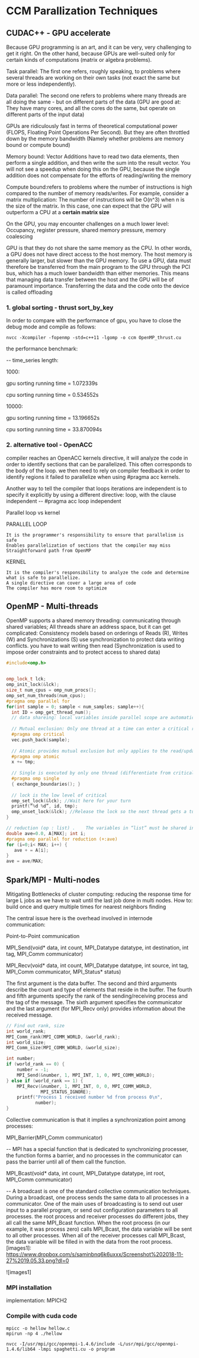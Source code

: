 # CCM Parallization Techniques

## CUDAC++ - GPU accelerate

Because GPU programming is an art, and it can be very, very challenging to get it right. On the other hand, because GPUs are well-suited only for certain kinds of computations (matrix or algebra problems).

Task parallel: The first one refers, roughly speaking, to problems where several threads are working on their own tasks (not exact the same but more or less independently). 

Data parallel: The second one refers to problems where many threads are all doing the same - but on different parts of the data (GPU are good at: They have many cores, and all the cores do the same, but operate on different parts of the input data)

GPUs are ridiculously fast in terms of theoretical computational power (FLOPS, Floating Point Operations Per Second). But they are often throttled down by the memory bandwidth  (Namely whether problems are memory bound or compute bound)

Memory bound: Vector Additions have to read two data elements, then perform a single addition, and then write the sum into the result vector. You will not see a speedup when doing this on the GPU, because the single addition does not compensate for the efforts of reading/writing the memory

Compute bound:refers to problems where the number of instructions is high compared to the number of memory reads/writes. For example, consider a matrix multiplication: The number of instructions will be O(n^3) when n is the size of the matrix. In this case, one can expect that the GPU will outperform a CPU at a **certain matrix size**

On the GPU, you may encounter challenges on a much lower level: Occupancy, register pressure, shared memory pressure, memory coalescing


 GPU is that they do not share the same memory as the CPU. In other words, a GPU does not have direct access to the host memory. The host memory is generally larger, but slower than the GPU memory. To use a GPU, data must therefore be transferred from the main program to the GPU through the PCI bus, which has a much lower bandwidth than either memories. This means that managing data transfer between the host and the GPU will be of paramount importance. Transferring the data and the code onto the device is called offloading

###  1. global sorting  - thrust sort_by_key

In order to compare with the performance of gpu, you have to close the debug mode and compile as follows:

```console
nvcc -Xcompiler -fopenmp -std=c++11 -lgomp -o ccm OpenMP_thrust.cu
```

the performance benchmark:

-- time_series length: 

1000:

gpu sorting running time = 1.072339s

cpu sorting running time = 0.534552s

10000:

gpu sorting running time = 13.196652s

cpu sorting running time = 33.870094s


###  2. alternative tool - OpenACC
  compiler reaches an OpenACC kernels directive, it will analyze the code in order to identify sections that can be parallelized. This often corresponds to the body of the loop. we then need to rely on compiler feedback in order to identify regions it failed to parallelize when using    #pragma acc kernels.
  
  Another way to tell the compiler that loops iterations are independent is to specify it explicitly by using a different directive: loop, with the clause independent  --  #pragma acc loop independent
  
  Parallel loop vs kernel

PARALLEL LOOP 

    It is the programmer's responsibility to ensure that parallelism is safe
    Enables parallelization of sections that the compiler may miss
    Straightforward path from OpenMP

KERNEL

    It is the compiler's responsibility to analyze the code and determine what is safe to parallelize.
    A single directive can cover a large area of code
    The compiler has more room to optimize

## OpenMP  - Multi-threads
OpenMP supports a shared memory threading:  communicating through shared variables; All threads share an address space, but it can get complicated: Consistency models based on orderings of Reads (R), Writes (W) and Synchronizations (S)
use synchronization to protect data writing conflicts.  you have to wait writing then read
(Synchronization is used to impose order constraints and to protect access to shared data)

```cpp
#include<omp.h>


omp_lock_t lck;
omp_init_lock(&lck);
size_t num_cpus = omp_num_procs();
omp_set_num_threads(num_cpus);
#pragma omp parallel for
for(int sample = 0; sample < num_samples; sample++){
  int ID = omp_get_thread_num();
  // data shareing: local variables inside parallel scope are automatically private;  global variables outside parallel scope are automatically shared
  
  // Mutual exclusion: Only one thread at a time can enter a critical region.
  #pragma omp critical
  vec.push_back(sample);
  
  // Atomic provides mutual exclusion but only applies to the read/update of a memory location
  #pragma omp atomic
  x += tmp;
  
  // Single is executed by only one thread (differentiate from critical: one thread one time for all threads)
  #pragma omp single
  { exchange_boundaries(); }
  
  // lock is the low level of critical
  omp_set_lock(&lck); //Wait here for your turn
  printf(“%d %d”, id, tmp);
  omp_unset_lock(&lck); //Release the lock so the next thread gets a turn
}

// reduction (op : list) .    The variables in “list” must be shared in the enclosing parallel region. 
double ave=0.0, A[MAX]; int i;
#pragma omp parallel for reduction (+:ave)
for (i=0;i< MAX; i++) {
   ave + = A[i];
}
ave = ave/MAX; 


```

## Spark/MPI   -   Multi-nodes

Mitigating Bottlenecks of cluster computing:  reducing the response time for large L jobs as we have to wait until the last job done in multi nodes.
How to:  build once and query multiple times for nearest neighbors finding

The central issue here is the overhead involved in internode communication:

Point-to-Point communication

MPI_Send(void* data, int count, MPI_Datatype datatype, int destination, int tag, MPI_Comm communicator)

MPI_Recv(void* data, int count, MPI_Datatype datatype, int source, int tag, MPI_Comm communicator, MPI_Status* status)

The first argument is the data buffer. The second and third arguments describe the count and type of elements that reside in the buffer. The fourth and fifth arguments specify the rank of the sending/receiving process and the tag of the message. The sixth argument specifies the communicator and the last argument (for MPI_Recv only) provides information about the received message.

```cpp
// Find out rank, size
int world_rank;
MPI_Comm_rank(MPI_COMM_WORLD, &world_rank);
int world_size;
MPI_Comm_size(MPI_COMM_WORLD, &world_size);

int number;
if (world_rank == 0) {
    number = -1;
    MPI_Send(&number, 1, MPI_INT, 1, 0, MPI_COMM_WORLD);
} else if (world_rank == 1) {
    MPI_Recv(&number, 1, MPI_INT, 0, 0, MPI_COMM_WORLD,
             MPI_STATUS_IGNORE);
    printf("Process 1 received number %d from process 0\n",
           number);
}
```

Collective communication is that it implies a synchronization point among processes:

MPI_Barrier(MPI_Comm communicator) 

-- MPI has a special function that is dedicated to synchronizing processer, the function forms a barrier, and no processes in the communicator can pass the barrier until all of them call the function.


MPI_Bcast(void* data, int count, MPI_Datatype datatype, int root, MPI_Comm communicator)

-- A broadcast is one of the standard collective communication techniques. During a broadcast, one process sends the same data to all processes in a communicator. One of the main uses of broadcasting is to send out user input to a parallel program, or send out configuration parameters to all processes.
the root process and receiver processes do different jobs, they all call the same MPI_Bcast function. When the root process (in our example, it was process zero) calls MPI_Bcast, the data variable will be sent to all other processes. When all of the receiver processes call MPI_Bcast, the data variable will be filled in with the data from the root process.
[images1]: https://www.dropbox.com/s/saminbnq6k6uxxx/Screenshot%202018-11-27%2019.05.33.png?dl=0

![images1]
### MPI installation

implementation: MPICH2

### Compile with cuda code
```console
mpicc -o hellow hellow.c
mpirun -np 4 ./hellow
```


```console
nvcc -I/usr/mpi/gcc/openmpi-1.4.6/include -L/usr/mpi/gcc/openmpi-1.4.6/lib64 -lmpi spaghetti.cu -o program
```
